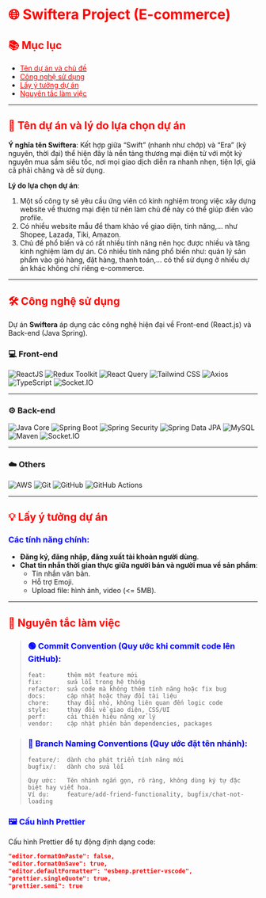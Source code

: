 # <span style="color:red;">🌐 Swiftera Project (E-commerce)</span>

## <span style="color:red;">📚 Mục lục</span>
- [<span style="color:red;">Tên dự án và chủ đề</span>](#tên-dự-án-và-chủ-đề)
- [<span style="color:red;">Công nghệ sử dụng</span>](#công-nghệ-sử-dụng)
- [<span style="color:red;">Lấy ý tưởng dự án</span>](#lấy-ý-tưởng-dự-án)
- [<span style="color:red;">Nguyên tắc làm việc</span>](#nguyên-tắc-làm-việc)

---

## <span id="tên-dự-án-và-chủ-đề" style="color:red;">🚀 Tên dự án và lý do lựa chọn dự án</span>
**Ý nghĩa tên Swiftera**: Kết hợp giữa “Swift” (nhanh như chớp) và “Era” (kỷ nguyên, thời đại) thể hiện đây là nền tảng thương mại điện tử với một kỷ nguyên mua sắm siêu tốc, nơi mọi giao dịch diễn ra nhanh nhẹn, tiện lợi, giá cả phải chăng và dễ sử dụng.

**Lý do lựa chọn dự án**:  
1. Một số công ty sẽ yêu cầu ứng viên có kinh nghiệm trong việc xây dựng website về thương mại điện tử nên làm chủ đề này có thể giúp điền vào profile.  
2. Có nhiều website mẫu để tham khảo về giao diện, tính năng,... như Shopee, Lazada, Tiki, Amazon.  
3. Chủ đề phổ biến và có rất nhiều tính năng nên học được nhiều và tăng kinh nghiệm làm dự án. Có nhiều tính năng phổ biến như: quản lý sản phẩm vào giỏ hàng, đặt hàng, thanh toán,... có thể sử dụng ở nhiều dự án khác không chỉ riêng e-commerce.

---

## <span id="công-nghệ-sử-dụng" style="color:red;">🛠️ Công nghệ sử dụng</span>

Dự án **Swiftera** áp dụng các công nghệ hiện đại về Front-end (React.js) và Back-end (Java Spring).

### 💻 **Front-end**
<p align="left">
  <img src="https://img.shields.io/badge/-ReactJS-000?style=for-the-badge&logo=react" alt="ReactJS" />
  <img src="https://img.shields.io/badge/-Redux_Toolkit-000?style=for-the-badge&logo=redux&logoColor=9370DB" alt="Redux Toolkit" />
  <img src="https://img.shields.io/badge/-React_Query-000?style=for-the-badge&logo=reactquery" alt="React Query" />
  <img src="https://img.shields.io/badge/-Tailwind_CSS-000?style=for-the-badge&logo=tailwindcss" alt="Tailwind CSS" />
  <img src="https://img.shields.io/badge/-Axios-000?style=for-the-badge&logo=axios" alt="Axios" />
  <img src="https://img.shields.io/badge/-TypeScript-000?style=for-the-badge&logo=typescript" alt="TypeScript" />
  <img src="https://img.shields.io/badge/-Socket.IO-000?style=for-the-badge&logo=socket.io" alt="Socket.IO" />
</p>

---

### ⚙️ **Back-end**
<p align="left">
  <img src="https://img.shields.io/badge/-Java_Core_21-000?style=for-the-badge&logo=openjdk" alt="Java Core" />
  <img src="https://img.shields.io/badge/-Spring_Boot_3-000?style=for-the-badge&logo=springboot" alt="Spring Boot" />
  <img src="https://img.shields.io/badge/-Spring_Security-000?style=for-the-badge&logo=springsecurity" alt="Spring Security" />
  <img src="https://img.shields.io/badge/-Spring_Data_JPA-000?style=for-the-badge&logo=spring" alt="Spring Data JPA" />
  <img src="https://img.shields.io/badge/-MySQL-000?style=for-the-badge&logo=mysql" alt="MySQL" />
  <img src="https://img.shields.io/badge/-Maven-000?style=for-the-badge&logo=apachemaven" alt="Maven" />
  <img src="https://img.shields.io/badge/-Socket.IO-000?style=for-the-badge&logo=socket.io" alt="Socket.IO" />
</p>

---

### ☁️ **Others**
<p align="left">
  <img src="https://img.shields.io/badge/-AWS_(EC2_RDS_S3)-000?style=for-the-badge&logo=amazonaws" alt="AWS" />
  <img src="https://img.shields.io/badge/-Git-000?style=for-the-badge&logo=git" alt="Git" />
  <img src="https://img.shields.io/badge/-GitHub-000?style=for-the-badge&logo=github" alt="GitHub" />
  <img src="https://img.shields.io/badge/-GitHub_Actions-000?style=for-the-badge&logo=githubactions" alt="GitHub Actions" />
</p>

---

## <span id="lấy-ý-tưởng-dự-án" style="color:red;">💡 Lấy ý tưởng dự án</span>
### <span style="color:blue;">Các tính năng chính:</span>
- **Đăng ký, đăng nhập, đăng xuất tài khoản người dùng**.
- **Chat tin nhắn thời gian thực giữa người bán và người mua về sản phẩm**:
  - Tin nhắn văn bản.
  - Hỗ trợ Emoji.
  - Upload file: hình ảnh, video (<= 5MB).

---

## <span id="nguyên-tắc-làm-việc" style="color:red;">📏 Nguyên tắc làm việc</span>

> ### <span style="color:blue;">🟢 Commit Convention (Quy ước khi commit code lên GitHub):</span>
> ```
> feat:      thêm một feature mới
> fix:       sửa lỗi trong hệ thống
> refactor:  sửa code mà không thêm tính năng hoặc fix bug
> docs:      cập nhật hoặc thay đổi tài liệu
> chore:     thay đổi nhỏ, không liên quan đến logic code
> style:     thay đổi về giao diện, CSS/UI
> perf:      cải thiện hiệu năng xử lý
> vendor:    cập nhật phiên bản dependencies, packages
> ```

> ### <span style="color:blue;">🔵 Branch Naming Conventions (Quy ước đặt tên nhánh):</span>
> ```
> feature/:  dành cho phát triển tính năng mới
> bugfix/:   dành cho sửa lỗi
> 
> Quy ước:   Tên nhánh ngắn gọn, rõ ràng, không dùng ký tự đặc biệt hay viết hoa.
> Ví dụ:     feature/add-friend-functionality, bugfix/chat-not-loading
> ```

### <span style="color:blue;">🖼️ Cấu hình Prettier</span>
Cấu hình Prettier để tự động định dạng code:
```json
"editor.formatOnPaste": false,
"editor.formatOnSave": true,
"editor.defaultFormatter": "esbenp.prettier-vscode",
"prettier.singleQuote": true,
"prettier.semi": true
